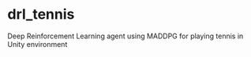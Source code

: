 # drl_tennis
Deep Reinforcement Learning agent using MADDPG for playing tennis in Unity environment
